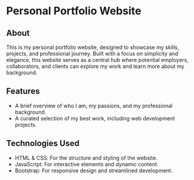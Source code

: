 # Personal Portfolio Website


## About

This is my personal portfolio website, designed to showcase my skills, projects, and professional journey. Built with a focus on simplicity and elegance, this website serves as a central hub where potential employers, collaborators, and clients can explore my work and learn more about my background.




## Features

- A brief overview of who I am, my passions, and my professional background.
- A curated selection of my best work, including web development projects.

## Technologies Used
- HTML & CSS: For the structure and styling of the website.
- JavaScript: For interactive elements and dynamic content.
- Bootstrap: For responsive design and streamlined development.
